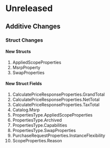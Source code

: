 # Unreleased

## Additive Changes

### Struct Changes

#### New Structs

1. AppliedScopeProperties
1. MsrpProperty
1. SwapProperties

#### New Struct Fields

1. CalculatePriceResponseProperties.GrandTotal
1. CalculatePriceResponseProperties.NetTotal
1. CalculatePriceResponseProperties.TaxTotal
1. Catalog.Msrp
1. PropertiesType.AppliedScopeProperties
1. PropertiesType.Archived
1. PropertiesType.Capabilities
1. PropertiesType.SwapProperties
1. PurchaseRequestProperties.InstanceFlexibility
1. ScopeProperties.Reason
